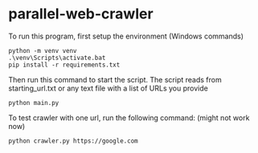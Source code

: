 # parallel-web-crawler
To run this program, first setup the environment (Windows commands)
```
python -m venv venv
.\venv\Scripts\activate.bat
pip install -r requirements.txt
```
Then run this command to start the script. The script reads from starting_url.txt or any text file with a list of URLs you provide
```
python main.py
```

To test crawler with one url, run the following command: (might not work now)
```
python crawler.py https://google.com
```
